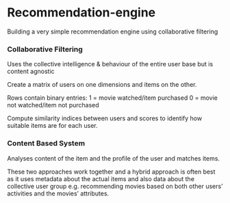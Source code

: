 # Recommendation-engine
Building a very simple recommendation engine using collaborative filtering

### Collaborative Filtering

Uses the collective intelligence & behaviour of the entire user base but is content agnostic

Create a matrix of users on one dimensions and items on the other.

Rows contain binary entries:
 1 = movie watched/item purchased
 0 = movie not watched/item not purchased

Compute similarity indices between users and scores to identify how suitable items are for each user.

### Content Based System

Analyses content of the item and the profile of the user and matches items.

These two approaches work together and a hybrid approach is often best as it uses metadata about the actual items and also data about the collective user group e.g. recommending movies based on both other users’ activities and the movies’ attributes.
